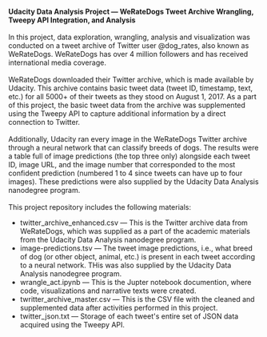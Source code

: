 **Udacity Data Analysis Project &mdash; WeRateDogs Tweet Archive Wrangling, Tweepy API Integration, and Analysis** \
 \
In this project, data exploration, wrangling, analysis and visualization was conducted on a tweet archive of Twitter user @dog_rates, also known as WeRateDogs. WeRateDogs has over 4 million followers and has received international media coverage. \
\
WeRateDogs downloaded their Twitter archive, which is made available by Udacity. This archive contains basic tweet data (tweet ID, timestamp, text, etc.) for all 5000+ of their tweets as they stood on August 1, 2017. As a part of this project, the basic tweet data from the archive was supplemented using the Tweepy API to capture additional information by a direct connection to Twitter. \
 \
Additionally, Udacity ran every image in the WeRateDogs Twitter archive through a neural network that can classify breeds of dogs. The results were a table full of image predictions (the top three only) alongside each tweet ID, image URL, and the image number that corresponded to the most confident prediction (numbered 1 to 4 since tweets can have up to four images). These predictions were also supplied by the Udacity Data Analysis nanodegree program. \
 \
This project repository includes the following materials:
- twitter_archive_enhanced.csv &mdash; This is the Twitter archive data from WeRateDogs, which was supplied as a part of the academic materials from the Udacity Data Analysis nanodegree program.
- image-predictions.tsv &mdash; The tweet image predictions, i.e., what breed of dog (or other object, animal, etc.) is present in each tweet according to a neural network. THis was also supplied by the Udacity Data Analysis nanodegree program.
- wrangle_act.ipynb &mdash; This is the Jupter notebook documention, where code, visualizations and narrative texts were created.
- twritter_archive_master.csv &mdash; This is the CSV file with the cleaned and supplemented data after activities performed in this project.
- twitter_json.txt &mdash; Storage of each tweet's entire set of JSON data acquired using the Tweepy API.
